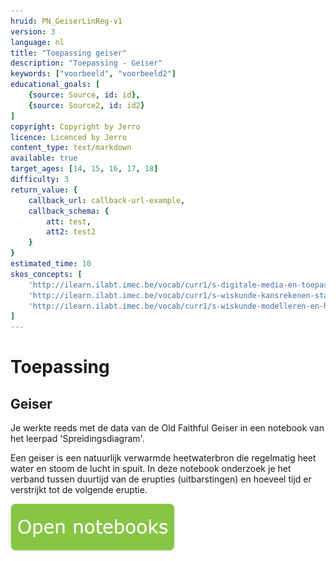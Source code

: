```yaml
---
hruid: PN_GeiserLinReg-v1
version: 3
language: nl
title: "Toepassing geiser"
description: "Toepassing - Geiser"
keywords: ["voorbeeld", "voorbeeld2"]
educational_goals: [
    {source: Source, id: id}, 
    {source: Source2, id: id2}
]
copyright: Copyright by Jerro
licence: Licenced by Jerro
content_type: text/markdown
available: true
target_ages: [14, 15, 16, 17, 18]
difficulty: 3
return_value: {
    callback_url: callback-url-example,
    callback_schema: {
        att: test,
        att2: test2
    }
}
estimated_time: 10
skos_concepts: [
    'http://ilearn.ilabt.imec.be/vocab/curr1/s-digitale-media-en-toepassingen', 
    'http://ilearn.ilabt.imec.be/vocab/curr1/s-wiskunde-kansrekenen-statistiek',
    'http://ilearn.ilabt.imec.be/vocab/curr1/s-wiskunde-modelleren-en-heuristiek'
]
---
```


# Toepassing
## Geiser
Je werkte reeds met de data van de Old Faithful Geiser in een notebook van het leerpad 'Spreidingsdiagram'.

Een geiser is een natuurlijk verwarmde heetwaterbron die regelmatig heet water en stoom de lucht in spuit.
In deze notebook onderzoek je het verband tussen duurtijd van de erupties (uitbarstingen) en hoeveel tijd er verstrijkt tot de volgende eruptie.

[![](embed/Knop.png "Knop")](https://kiks.ilabt.imec.be/jupyterhub/?id=0311 "Notebooks Oefenen met Data")

